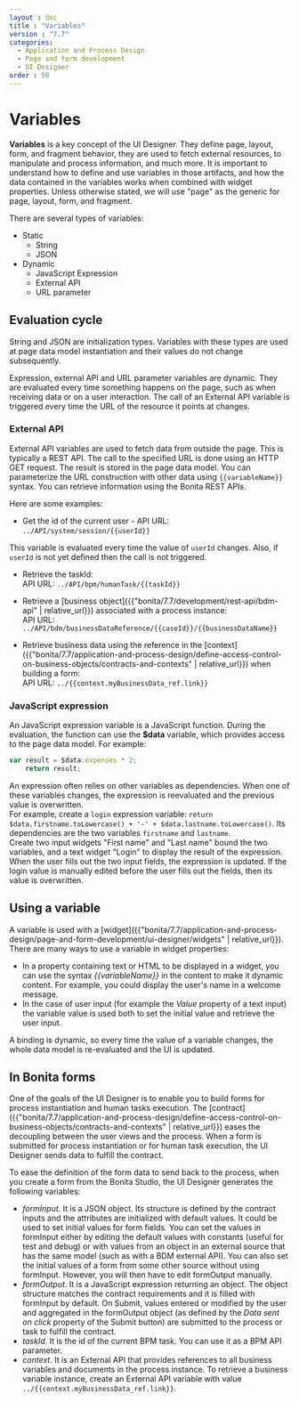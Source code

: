 ```yaml
---
layout : doc
title : "Variables"
version : "7.7"
categories:
  - Application and Process Design
  - Page and form development
  - UI Designer
order : 50
---
```

# Variables

**Variables** is a key concept of the UI Designer. They define page, layout, form, and fragment behavior, they are used to fetch external resources, to manipulate and process information, and much more. It is important to understand how to define and use variables in those artifacts, and how the data contained in the variables works when combined with widget properties. Unless otherwise stated, we will use "page" as the generic for page, layout, form, and fragment.

There are several types of variables:
* Static
  * String
  * JSON
* Dynamic
  * JavaScript Expression
  * External API
  * URL parameter

## Evaluation cycle

String and JSON are initialization types. Variables with these types are used at page data model instantiation and their values do not change subsequently. 

Expression, external API and URL parameter variables are dynamic. They are evaluated every time something happens on the page, such as when receiving data or on a user interaction. The call of an External API variable is triggered every time the URL of the resource it points at changes.

### External API

External API variables are used to fetch data from outside the page. This is typically a REST API. The call to the specified URL is done using an HTTP GET request. The result is stored in the page data model. You can parameterize the URL construction with other data using `{{variableName}}` syntax. You can retrieve information using the Bonita REST APIs. 

Here are some examples:

* Get the id of the current user - API URL:  
`../API/system/session/{{userId}}`

This variable is evaluated every time the value of `userId` changes. Also, if `userId` is not yet defined then the call is not triggered.

* Retrieve the taskId:  
API URL: `../API/bpm/humanTask/{{taskId}}`

* Retrieve a [business object]({{"bonita/7.7/development/rest-api/bdm-api" | relative_url}}) associated with a process instance:  
API URL: `../API/bdm/businessDataReference/{{caseId}}/{{businessDataName}}`

* Retrieve business data using the reference in the [context]({{"bonita/7.7/application-and-process-design/define-access-control-on-business-objects/contracts-and-contexts" | relative_url}}) when building a form:  
API URL: `../{{context.myBusinessData_ref.link}}`

### JavaScript expression

An JavaScript expression variable is a JavaScript function. During the evaluation, the function can use the **$data** variable, which provides access to the page data model. For example:  
```javascript
var result = $data.expenses * 2;
    return result;
```

An expression often relies on other variables as dependencies. When one of these variables changes, the expression is reevaluated and the previous value is overwritten.   
For example, create a `login` expression variable: `return $data.firstname.toLowercase() + '-' + $data.lastname.toLowercase()`. Its dependencies are the two variables `firstname` and `lastname`.   
Create two input widgets "First name" and "Last name" bound the two variables, and a text widget "Login" to display the result of the expression. When the user fills out the two input fields, the expression is updated. If the login value is manually edited before the user fills out the fields, then its value is overwritten.

## Using a variable

A variable is used with a [widget]({{"bonita/7.7/application-and-process-design/page-and-form-development/ui-designer/widgets" | relative_url}}). There are many ways to use a variable in widget properties: 
* In a property containing text or HTML to be displayed in a widget, you can use the syntax _{{variableName}}_ in the content to make it dynamic content. For example, you could display the user's name in a welcome message. 
* In the case of user input (for example the _Value_ property of a text input) the variable value is used both to set the initial value and retrieve the user input.

A binding is dynamic, so every time the value of a variable changes, the whole data model is re-evaluated and the UI is updated.

## In Bonita forms

One of the goals of the UI Designer is to enable you to build forms for process instantiation and human tasks execution. The [contract]({{"bonita/7.7/application-and-process-design/define-access-control-on-business-objects/contracts-and-contexts" | relative_url}}) eases the decoupling between the user views and the process. When a form is submitted for process instantiation or for human task execution, the UI Designer sends data to fulfill the contract.

To ease the definition of the form data to send back to the process, when you create a form from the Bonita Studio, the UI Designer generates the following variables:

* _formInput_. It is a JSON object. Its structure is defined by the contract inputs and the attributes are initialized with default values. It could be used to set initial values for form fields. You can set the values in formInput either by editing the default values with constants (useful for test and debug) or with values from an object in an external source that has the same model (such as with a BDM external API). You can also set the initial values of a form from some other source without using formInput. However, you will then have to edit formOutput manually.
* _formOutput_. It is a JavaScript expression returning an object. The object structure matches the contract requirements and it is filled with formInput by default. On Submit, values entered or modified by the user and aggregated in the formOutput object (as defined by the _Data sent on click_ property of the Submit button) are submitted to the process or task to fulfill the contract.
* _taskId_. It is the id of the current BPM task. You can use it as a BPM API parameter.
* _context_. It is an External API that provides references to all business variables and documents in the process instance. To retrieve a business variable instance, create an External API variable with value `../{{context.myBusinessData_ref.link}}`.

